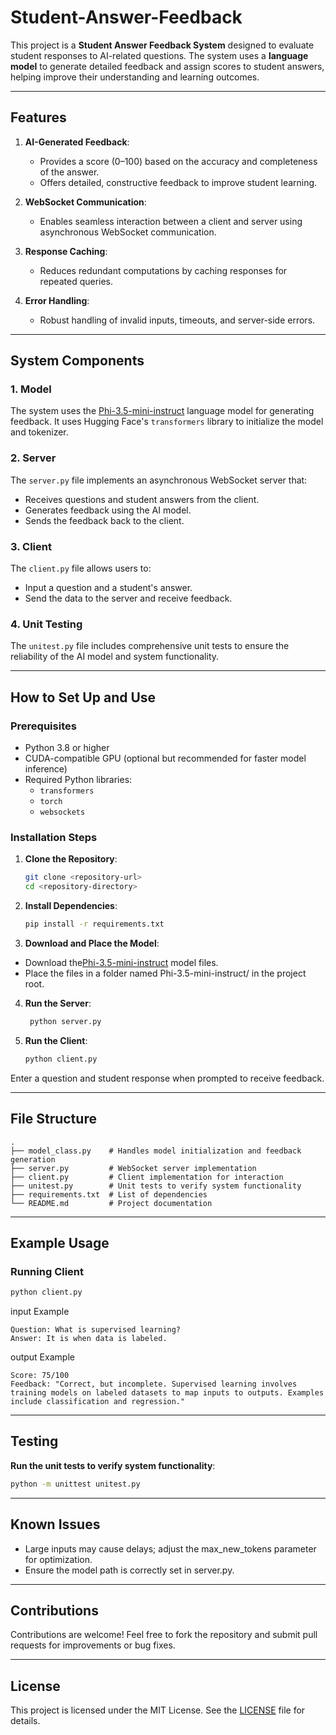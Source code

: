 # Student-Answer-Feedback
This project is a **Student Answer Feedback System** designed to evaluate student responses to AI-related questions. The system uses a **language model** to generate detailed feedback and assign scores to student answers, helping improve their understanding and learning outcomes.

---

## Features

1. **AI-Generated Feedback**:
   - Provides a score (0–100) based on the accuracy and completeness of the answer.
   - Offers detailed, constructive feedback to improve student learning.

2. **WebSocket Communication**:
   - Enables seamless interaction between a client and server using asynchronous WebSocket communication.

3. **Response Caching**:
   - Reduces redundant computations by caching responses for repeated queries.

4. **Error Handling**:
   - Robust handling of invalid inputs, timeouts, and server-side errors.

---

## System Components

### 1. **Model**
The system uses the [Phi-3.5-mini-instruct](https://huggingface.co/) language model for generating feedback. It uses Hugging Face's `transformers` library to initialize the model and tokenizer.

### 2. **Server**
The `server.py` file implements an asynchronous WebSocket server that:
   - Receives questions and student answers from the client.
   - Generates feedback using the AI model.
   - Sends the feedback back to the client.

### 3. **Client**
The `client.py` file allows users to:
   - Input a question and a student's answer.
   - Send the data to the server and receive feedback.

### 4. **Unit Testing**
The `unitest.py` file includes comprehensive unit tests to ensure the reliability of the AI model and system functionality.

---

## How to Set Up and Use

### Prerequisites
- Python 3.8 or higher
- CUDA-compatible GPU (optional but recommended for faster model inference)
- Required Python libraries:
  - `transformers`
  - `torch`
  - `websockets`

### Installation Steps

1. **Clone the Repository**:
   ```bash
   git clone <repository-url>
   cd <repository-directory>

2. **Install Dependencies**:
   ```bash
   pip install -r requirements.txt
   ```
3. **Download and Place the Model**:
- Download the[Phi-3.5-mini-instruct](https://huggingface.co/) model files.
- Place the files in a folder named Phi-3.5-mini-instruct/ in the project root.
4. **Run the Server**:
     ```bash
      python server.py
     ```
5. **Run the Client**:
   ```bash
   python client.py
   ```
Enter a question and student response when prompted to receive feedback.

---

## File Structure
```
.
├── model_class.py    # Handles model initialization and feedback generation
├── server.py         # WebSocket server implementation
├── client.py         # Client implementation for interaction
├── unitest.py        # Unit tests to verify system functionality
├── requirements.txt  # List of dependencies
└── README.md         # Project documentation
```

---

## Example Usage
### Running Client
```bash
python client.py
```
input Example
```vbnet
Question: What is supervised learning?
Answer: It is when data is labeled.
```
output Example
```vbnet
Score: 75/100
Feedback: "Correct, but incomplete. Supervised learning involves training models on labeled datasets to map inputs to outputs. Examples include classification and regression."
```

---
## Testing
**Run the unit tests to verify system functionality**:
```bash
python -m unittest unitest.py
```
---

## Known Issues
- Large inputs may cause delays; adjust the max_new_tokens parameter for optimization.
- Ensure the model path is correctly set in server.py.

---

## Contributions
Contributions are welcome! Feel free to fork the repository and submit pull requests for improvements or bug fixes.

---

## License
This project is licensed under the MIT License. See the [LICENSE](LICENSE) file for details.

  
